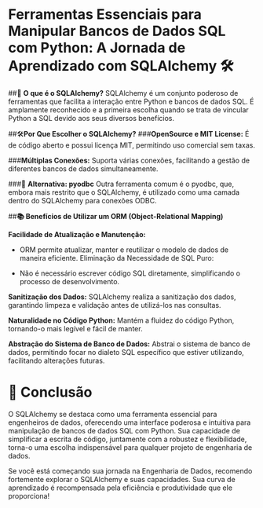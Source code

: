 # Ferramentas Essenciais para Manipular Bancos de Dados SQL com Python: A Jornada de Aprendizado com SQLAlchemy 🛠️

##🌟 **O que é o SQLAlchemy?**
SQLAlchemy é um conjunto poderoso de ferramentas que facilita a interação entre Python e bancos de dados SQL. É amplamente reconhecido e a primeira escolha quando se trata de vincular Python a SQL devido aos seus diversos benefícios.

##🛠️**Por Que Escolher o SQLAlchemy?**
###**OpenSource e MIT License:**
É de código aberto e possui licença MIT, permitindo uso comercial sem taxas.

###**Múltiplas Conexões:**
Suporta várias conexões, facilitando a gestão de diferentes bancos de dados simultaneamente.

###🔄 **Alternativa: pyodbc**
Outra ferramenta comum é o pyodbc, que, embora mais restrito que o SQLAlchemy, é utilizado como uma camada dentro do SQLAlchemy para conexões ODBC.

##**📚 Benefícios de Utilizar um ORM (Object-Relational Mapping)**

**Facilidade de Atualização e Manutenção:**

- ORM permite atualizar, manter e reutilizar o modelo de dados de maneira eficiente.
Eliminação da Necessidade de SQL Puro:

- Não é necessário escrever código SQL diretamente, simplificando o processo de desenvolvimento.

**Sanitização dos Dados:**
SQLAlchemy realiza a sanitização dos dados, garantindo limpeza e validação antes de utilizá-los nas consultas.

**Naturalidade no Código Python:**
Mantém a fluidez do código Python, tornando-o mais legível e fácil de manter.

**Abstração do Sistema de Banco de Dados:**
Abstrai o sistema de banco de dados, permitindo focar no dialeto SQL específico que estiver utilizando, facilitando alterações futuras.

# 🌟 **Conclusão**
O SQLAlchemy se destaca como uma ferramenta essencial para engenheiros de dados, oferecendo uma interface poderosa e intuitiva para manipulação de bancos de dados SQL com Python. Sua capacidade de simplificar a escrita de código, juntamente com a robustez e flexibilidade, torna-o uma escolha indispensável para qualquer projeto de engenharia de dados.

Se você está começando sua jornada na Engenharia de Dados, recomendo fortemente explorar o SQLAlchemy e suas capacidades. Sua curva de aprendizado é recompensada pela eficiência e produtividade que ele proporciona!
